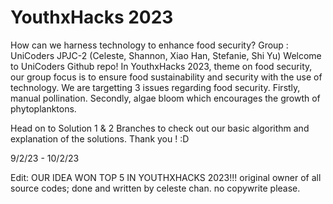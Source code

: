 # YouthxHacks 2023
How can we harness technology to enhance food security?
Group : UniCoders JPJC-2 (Celeste, Shannon, Xiao Han, Stefanie, Shi Yu) 
Welcome to UniCoders Github repo! 
In YouthxHacks 2023, theme on food security, our group focus is to ensure food sustainability and security with the use of technology.
We are targetting 3 issues regarding food security. Firstly, manual pollination. Secondly, algae bloom which encourages the growth of phytoplanktons.

Head on to Solution 1 & 2 Branches to check out our basic algorithm and explanation of the solutions.
Thank you ! :D

9/2/23 - 10/2/23

Edit: OUR IDEA WON TOP 5 IN YOUTHXHACKS 2023!!!
original owner of all source codes; done and written by celeste chan. no copywrite please.
